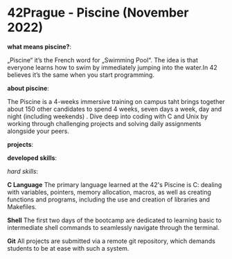 # 42Prague - Piscine (November 2022)

**what means piscine?**:

„Piscine“ it’s the French word for „Swimming Pool“. The idea is that everyone learns how to swim by immediately jumping into the water.In 42 believes it’s the same when you start programming.

**about piscine**:

The Piscine is a 4-weeks immersive training on campus taht brings together about 150 other candidates to spend 4 weeks, seven days a week, day and night (including weekends) . 
Dive deep into coding with C and Unix by working through challenging projects and solving daily assignments alongside your peers.

**projects**:

**developed skills**:

*hard skills*:

**C Language**
	The primary language learned at the 42's Piscine is C: dealing with variables,
	pointers, memory allocation, macros, as well as creating functions and programs,
	including the use and creation of libraries and Makefiles.

**Shell**
	The first two days of the bootcamp are dedicated to learning basic to intermediate
	shell commands to seamlessly navigate through the terminal.

**Git**
	All projects are submitted via a remote git repository, which demands students to
	be at ease with such a system.

